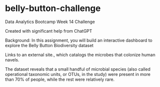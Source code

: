 # belly-button-challenge
Data Analytics Bootcamp Week 14 Challenge

Created with significant help from ChatGPT

Background:
In this assignment, you will build an interactive dashboard to explore the Belly Button Biodiversity dataset

Links to an external site., which catalogs the microbes that colonize human navels.

The dataset reveals that a small handful of microbial species (also called operational taxonomic units, or OTUs, in the study) were present in more than 70% of people, while the rest were relatively rare.
